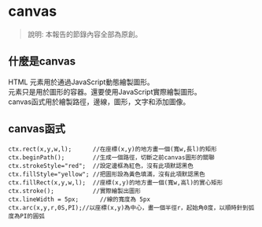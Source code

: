 # canvas  
> 說明: 本報告的節錄內容全部為原創。  
## 什麼是canvas  
HTML <canvas>元素用於通過JavaScript動態繪製圖形。  
<canvas>元素只是用於圖形的容器。還要使用JavaScript實際繪製圖形。  
canvas函式用於繪製路徑，邊線，圖形，文字和添加圖像。  

## canvas函式  
``` 
ctx.rect(x,y,w,l);      //在座標(x,y)的地方畫一個(寬w,長l)的矩形  
ctx.beginPath();        //生成一個路徑，切斷之前canvas圖形的關聯  
ctx.strokeStyle="red";  //設定邊框為紅色，沒有此項默認黑色  
ctx.fillStyle="yellow"; //把圖形設為黃色填滿，沒有此項默認黑色   
ctx.fillRect(x,y,w,l);  //座標(x,y)的地方畫一個(寬w,高l)的實心矩形  
ctx.stroke();           //實際繪製出圖形  
ctx.lineWidth = 5px;      //線的寬度為 5px  
ctx.arc(x,y,r,0S,PI);//以座標(x,y)為中心，畫一個半徑r，起始角0度，以順時針到弧度為PI的圓弧 
``` 
